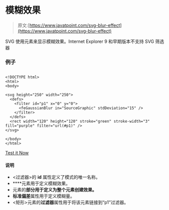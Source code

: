# 模糊效果

> 原文:[https://www.javatpoint.com/svg-blur-effect](https://www.javatpoint.com/svg-blur-effect)

SVG 使用<fegaussianblur>元素来显示模糊效果。Internet Explorer 9 和早期版本不支持 SVG 筛选器</fegaussianblur>

### 例子

```

<!DOCTYPE html>
<html>
<body>

<svg height="250" width="250">
  <defs>
    <filter id="p1" x="0" y="0">
      <feGaussianBlur in="SourceGraphic" stdDeviation="15" />
    </filter>
  </defs>
  <rect width="120" height="120" stroke="green" stroke-width="3" fill="purple" filter="url(#p1)" />
</svg>

</body>
</html>

```

[Test it Now](https://www.javatpoint.com/oprweb/test.jsp?filename=svgblureffect)

#### 说明

*   <过滤器>的 **id** 属性定义了模式的唯一名称。
*   **<fegaussianbrur>**元素用于定义模糊效果。
*   <fegaussianbull>元素的**部分用于定义为整个元素创建效果。**
*   **标准偏差**属性用于定义模糊量。
*   <矩形>元素的**过滤器**属性用于将该元素链接到“p1”过滤器。